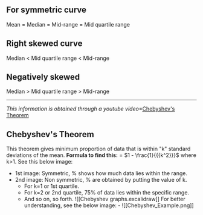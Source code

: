 ## For symmetric curve
Mean = Median = Mid-range = Mid quartile range

## Right skewed curve
Median < Mid quartile range < Mid-range

## Negatively skewed
Median > Mid quartile range > Mid-range

---

*This information is obtained through a youtube video*=[Chebyshev's Theorem](https://www.youtube.com/watch?v=ZXq0ygaZuwg)
## Chebyshev's Theorem
This theorem gives minimum proportion of data that is within "k" standard deviations of the mean.
**Formula to find this:** = $1 - \frac{1}{{{k^2}}}$ where k>1.
See this below image:
- 1st image: Symmetric, % shows how much data lies within the range.
- 2nd image: Non symmetric, % are obtained by putting the value of k.
    - For k=1 or 1st quartile.
    - For k=2 or 2nd quartile, 75% of data lies within the specific range.
    - And so on, so forth.
![[Chebyshev graphs.excalidraw]]
For better understanding, see the below image: -
![[Chebyshev_Example.png]]

